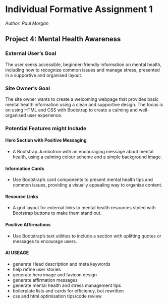 # Individual Formative Assignment 1
*Author: Paul Morgan*

## Project 4: Mental Health Awareness

### External User’s Goal
The user seeks accessible, beginner-friendly information on mental health, including how to recognize common issues and manage stress, presented in a supportive and organised layout.

### Site Owner’s Goal
The site owner wants to create a welcoming webpage that provides basic mental health information using a clean and supportive design. The focus is on using HTML and CSS with Bootstrap to create a calming and well-organised user experience.

### Potential Features might Include
#### Hero Section with Positive Messaging 
- A Bootstrap Jumbotron with an encouraging message about mental health, using a calming colour scheme and a simple background image.
#### Information Cards
- Use Bootstrap’s card components to present mental health tips and common issues, providing a visually appealing way to organise content.
#### Resource Links
- A grid layout for external links to mental health resources styled with Bootstrap buttons to make them stand out.
#### Positive Affirmations
- Use Bootstrap’s text utilities to include a section with uplifting quotes or messages to encourage users.


 #### AI USEAGE 
 - generate Head description and meta keywords
 - help refine user stories
 - generate hero image and favicon design
 - generate affirmation messages
 - generate mental health and stress management tips
 - boilerplate lists and cards for efficiency, but rewritten
 - css and html optimisation tips/code review
